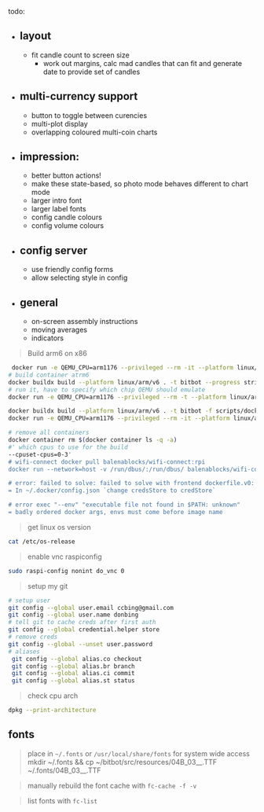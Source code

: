 todo:
 
 - ## layout 
   - fit candle count to screen size
      - work out margins, calc mad candles that can fit and generate date to provide set of candles

 - ## multi-currency support
   - button to toggle between curencies
   - multi-plot display 
   - overlapping coloured multi-coin charts
 - ## impression:
    - better button actions!
     - make these state-based, so photo mode behaves different to chart mode
    - larger intro font
    - larger label fonts
    - config candle colours
    - config volume colours

 - ## config server
    - use friendly config forms
    - allow selecting style in config

 - ## general
    - on-screen assembly instructions
    - moving averages
    - indicators


> Build arm6 on x86
```bash
 docker run -e QEMU_CPU=arm1176 --privileged --rm -it --platform linux/arm/v6 balenalib/raspberry-pi:buster bash
# build container atrm6
docker buildx build --platform linux/arm/v6 . -t bitbot --progress string
# run it, have to specify which chip QEMU should emulate
docker run -e QEMU_CPU=arm1176 --privileged --rm -t --platform linux/arm/v6 navikey/raspbian-buster:latest bash

docker buildx build --platform linux/arm/v6 . -t bitbot -f scripts/docker/dockerfile --progress string
docker run -e QEMU_CPU=arm1176 --privileged --rm -it --platform linux/arm/v6 bitbot

# remove all containers
docker container rm $(docker container ls -q -a)
#' which cpus to use for the build 
--cpuset-cpus=0-3'
# wifi-connect docker pull balenablocks/wifi-connect:rpi
docker run --network=host -v /run/dbus/:/run/dbus/ balenablocks/wifi-connect:rpi

# error: failed to solve: failed to solve with frontend dockerfile.v0: failed to create LLB definition: rpc error: code = Unknown desc = error getting credentials - err: exit status 255, out: ``
= In ~/.docker/config.json `change credsStore to credStore`

# error exec "--env" "executable file not found in $PATH: unknown"
= badly ordered docker args, envs must come before image name
```

> get linux os version
```sh
cat /etc/os-release
```

> enable vnc raspiconfig
```sh
sudo raspi-config nonint do_vnc 0
```

> setup my git
```sh
# setup user
git config --global user.email ccbing@gmail.com
git config --global user.name donbing
# tell git to cache creds after first auth
git config --global credential.helper store
# remove creds
git config --global --unset user.password
# aliases
 git config --global alias.co checkout
 git config --global alias.br branch
 git config --global alias.ci commit
 git config --global alias.st status
```
> check cpu arch 
```sh
dpkg --print-architecture
```


## fonts
> place in `~/.fonts` or `/usr/local/share/fonts` for system wide access
    mkdir ~/.fonts && cp ~/bitbot/src/resources/04B_03__.TTF ~/.fonts/04B_03__.TTF

> manually rebuild the font cache with `fc-cache -f -v`

> list fonts with `fc-list`